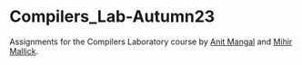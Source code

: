 # Compilers_Lab-Autumn23
Assignments for the Compilers Laboratory course by [Anit Mangal](https://github.com/anitmangal) and [Mihir Mallick](https://github.com/lazy-guy-1618).
